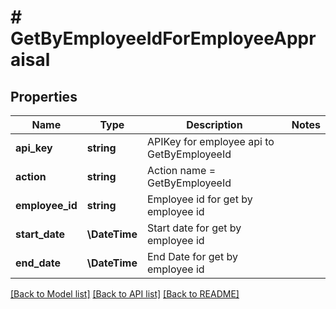 # # GetByEmployeeIdForEmployeeAppraisal

## Properties

Name | Type | Description | Notes
------------ | ------------- | ------------- | -------------
**api_key** | **string** | APIKey for employee api to GetByEmployeeId |
**action** | **string** | Action name &#x3D; GetByEmployeeId |
**employee_id** | **string** | Employee id for get by employee id |
**start_date** | **\DateTime** | Start date for get by employee id |
**end_date** | **\DateTime** | End Date for get by employee id |

[[Back to Model list]](../../README.md#models) [[Back to API list]](../../README.md#endpoints) [[Back to README]](../../README.md)
